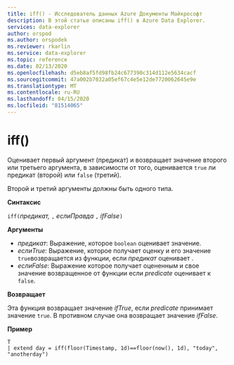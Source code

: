 ```yaml
---
title: iff() - Исследователь данных Azure Документы Майкрософт
description: В этой статье описаны iff() в Azure Data Explorer.
services: data-explorer
author: orspod
ms.author: orspodek
ms.reviewer: rkarlin
ms.service: data-explorer
ms.topic: reference
ms.date: 02/13/2020
ms.openlocfilehash: d5eb8af5fd98fb24c677390c314d112e5634cacf
ms.sourcegitcommit: 47a002b7032a05ef67c4e5e12de7720062645e9e
ms.translationtype: MT
ms.contentlocale: ru-RU
ms.lasthandoff: 04/15/2020
ms.locfileid: "81514065"
---
```

# <a name="iff"></a>iff()

Оценивает первый аргумент (предикат) и возвращает значение второго или третьего аргумента, в зависимости от того, оценивается `true` ли предикат (второй) или `false` (третий).

Второй и третий аргументы должны быть одного типа.

**Синтаксис**

`iff(`*предикат,* `,` *еслиПравда* `,` *ifFalse*`)`

**Аргументы**

* *предикат*: Выражение, которое `boolean` оценивает значение.
* *еслиTrue*: Выражение, которое получает оценку и его значение `true`возвращается из функции, если *предикат* оценивает .
* *еслиFalse*: Выражение которое получает оцененным и свое значение возвращенное от функции если *predicate* оценивает к `false`.

**Возвращает**

Эта функция возвращает значение *ifTrue*, если *predicate* принимает значение `true`. В противном случае она возвращает значение *ifFalse*.

**Пример**

```kusto
T 
| extend day = iff(floor(Timestamp, 1d)==floor(now(), 1d), "today", "anotherday")
```